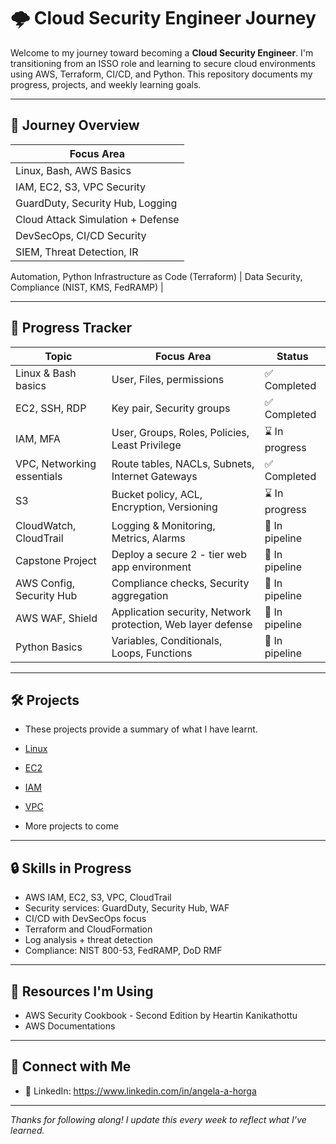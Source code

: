 # 🌩️ Cloud Security Engineer Journey

Welcome to my journey toward becoming a **Cloud Security Engineer**. I'm transitioning from an ISSO role and learning to secure cloud environments using AWS, Terraform, CI/CD, and Python. This repository documents my progress, projects, and weekly learning goals.

---

## 🚧 Journey Overview

| Focus Area |
|------------|
 Linux, Bash, AWS Basics |
 IAM, EC2, S3, VPC Security |
 GuardDuty, Security Hub, Logging |
 Cloud Attack Simulation + Defense |
 DevSecOps, CI/CD Security |
 SIEM, Threat Detection, IR |
 Automation, Python
 Infrastructure as Code (Terraform) |
 Data Security, Compliance (NIST, KMS, FedRAMP) |

---

## 📆 Progress Tracker

| Topic | Focus Area | Status |
|--------------|-------------|------|
| Linux & Bash basics | User, Files, permissions | ✅ Completed |
| EC2, SSH, RDP | Key pair, Security groups | ✅ Completed |
| IAM, MFA | User, Groups, Roles, Policies, Least Privilege | ⌛ In progress |
| VPC, Networking essentials | Route tables, NACLs, Subnets, Internet Gateways | ✅ Completed |
| S3 | Bucket policy, ACL, Encryption, Versioning | ⌛ In progress |
| CloudWatch, CloudTrail | Logging & Monitoring, Metrics, Alarms | 🪈 In pipeline |
| Capstone Project | Deploy a secure 2 - tier web app environment | 🪈 In pipeline |
| AWS Config, Security Hub | Compliance checks, Security aggregation | 🪈 In pipeline |
| AWS WAF, Shield | Application security, Network protection, Web layer defense | 🪈 In pipeline |
| Python Basics | Variables, Conditionals, Loops, Functions | 🪈 In pipeline |



----------

## 🛠️ Projects

- These projects provide a summary of what I have learnt.

- [Linux](Linux)
- [EC2](EC2)
- [IAM](IAM)
- [VPC](VPC)

- More projects to come



---

## 🔒 Skills in Progress

- AWS IAM, EC2, S3, VPC, CloudTrail
- Security services: GuardDuty, Security Hub, WAF
- CI/CD with DevSecOps focus
- Terraform and CloudFormation
- Log analysis + threat detection
- Compliance: NIST 800-53, FedRAMP, DoD RMF

---

## 🧠 Resources I'm Using

- AWS Security Cookbook - Second Edition by Heartin Kanikathottu
- AWS Documentations

---

## 🔗 Connect with Me

- 💼 LinkedIn: https://www.linkedin.com/in/angela-a-horga
---

_Thanks for following along! I update this every week to reflect what I’ve learned._
